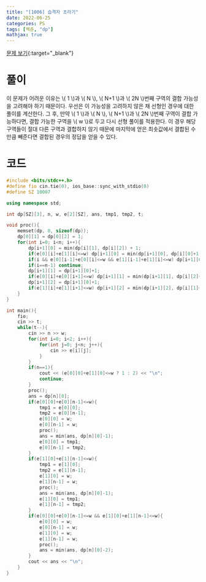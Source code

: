 ```yaml
---
title: "[1006] 습격자 초라기"
date: 2022-06-25
categories: PS
tags: [백준, "dp"]
mathjax: true
---
```


[문제 보기](https://www.acmicpc.net/problem/1006){:target="_blank"}

# 풀이
이 문제가 어려운 이유는 \\( 1 \\)과 \\( N \\), \\( N+1 \\)과 \\( 2N \\)번째 구역의 결합 가능성을 고려해야 하기 때문이다. 우선은 이 가능성을 고려하지 않은 채 선형인 경우에 대한 풀이를 계산한다. 그 후, 만약 \\( 1 \\)과 \\( N \\), \\( N+1 \\)과 \\( 2N \\)번째 구역이 결합 가능하다면, 결합 가능한 구역을 \\( w \\)로 두고 다시 선형 풀이를 적용한다. 이 경우 해당 구역들이 절대 다른 구역과 결합하지 않기 때문에 마지막에 얻은 최솟값에서 결합된 수만큼 빼준다면 결합된 경우의 정답을 얻을 수 있다.

# 코드
```c++
#include <bits/stdc++.h>
#define fio cin.tie(0), ios_base::sync_with_stdio(0)
#define SZ 10007

using namespace std;

int dp[SZ][3], n, w, e[2][SZ], ans, tmp1, tmp2, t; 

void proc(){
    memset(dp, 0, sizeof(dp));
    dp[0][1] = dp[0][2] = 1;
    for(int i=0; i<n; i++){
        dp[i+1][0] = min(dp[i][1], dp[i][2]) + 1;
        if(e[0][i]+e[1][i]<=w) dp[i+1][0] = min(dp[i+1][0], dp[i][0]+1);
        if(i && e[0][i-1]+e[0][i]<=w && e[1][i-1]+e[1][i]<=w) dp[i+1][0] = min(dp[i+1][0], dp[i-1][0]+2);
        if(i==n-1) continue;
        dp[i+1][1] = dp[i+1][0]+1;
        if(e[0][i]+e[0][i+1]<=w) dp[i+1][1] = min(dp[i+1][1], dp[i][2]+1);
        dp[i+1][2] = dp[i+1][0]+1;
        if(e[1][i]+e[1][i+1]<=w) dp[i+1][2] = min(dp[i+1][2], dp[i][1]+1);
    }
}

int main(){
    fio;
    cin >> t;
    while(t--){
        cin >> n >> w;
        for(int i=0; i<2; i++){
            for(int j=0; j<n; j++){
                cin >> e[i][j];
            }
        }
        if(n==1){
            cout << (e[0][0]+e[1][0]<=w ? 1 : 2) << "\n";
            continue;
        }
        proc();
        ans = dp[n][0];
        if(e[0][0]+e[0][n-1]<=w){
            tmp1 = e[0][0];
            tmp2 = e[0][n-1];
            e[0][0] = w;
            e[0][n-1] = w;
            proc();
            ans = min(ans, dp[n][0]-1);
            e[0][0] = tmp1;
            e[0][n-1] = tmp2;
        }
        if(e[1][0]+e[1][n-1]<=w){
            tmp1 = e[1][0];
            tmp2 = e[1][n-1];
            e[1][0] = w;
            e[1][n-1] = w;
            proc();
            ans = min(ans, dp[n][0]-1);
            e[1][0] = tmp1;
            e[1][n-1] = tmp2;
        }
        if(e[0][0]+e[0][n-1]<=w && e[1][0]+e[1][n-1]<=w){
            e[0][0] = w;
            e[0][n-1] = w;
            e[1][0] = w;
            e[1][n-1] = w;
            proc();
            ans = min(ans, dp[n][0]-2);
        }
        cout << ans << "\n";
    }
}
```

